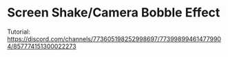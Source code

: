 # Screen Shake/Camera Bobble Effect

Tutorial:\
https://discord.com/channels/773605198252998697/773998994614779904/857774151300022273
